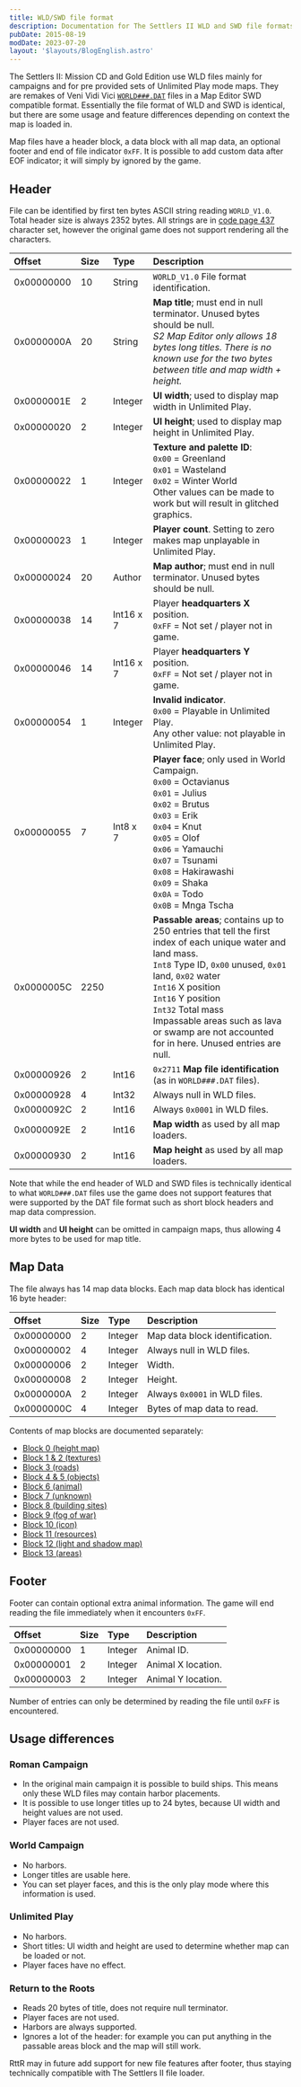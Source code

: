 ```yaml
---
title: WLD/SWD file format
description: Documentation for The Settlers II WLD and SWD file formats.
pubDate: 2015-08-19
modDate: 2023-07-20
layout: '$layouts/BlogEnglish.astro'
---
```


The Settlers II: Mission CD and Gold Edition use WLD files mainly for campaigns and for pre provided sets of Unlimited Play mode maps. They are remakes of Veni Vidi Vici [`WORLD###.DAT`](./WORLD.DAT) files in a Map Editor SWD compatible format. Essentially the file format of WLD and SWD is identical, but there are some usage and feature differences depending on context the map is loaded in.

Map files have a header block, a data block with all map data, an optional footer and end of file indicator `0xFF`. It is possible to add custom data after EOF indicator; it will simply by ignored by the game.

## Header

File can be identified by first ten bytes ASCII string reading `WORLD_V1.0`. Total header size is always 2352 bytes. All strings are in [code page 437](https://en.wikipedia.org/wiki/Code_page_437) character set, however the original game does not support rendering all the characters.

<div data-scrolling="inline">

| Offset     | Size | Type      | Description                                                                                                                                                                                                                                                                                                                                            |
| :--------- | :--- | :-------- | :----------------------------------------------------------------------------------------------------------------------------------------------------------------------------------------------------------------------------------------------------------------------------------------------------------------------------------------------------- |
| 0x00000000 | 10   | String    | `WORLD_V1.0` File format identification.                                                                                                                                                                                                                                                                                                               |
| 0x0000000A | 20   | String    | **Map title**; must end in null terminator. Unused bytes should be null.<br />_S2 Map Editor only allows 18 bytes long titles. There is no known use for the two bytes between title and map width + height._                                                                                                                                          |
| 0x0000001E | 2    | Integer   | **UI width**; used to display map width in Unlimited Play.                                                                                                                                                                                                                                                                                             |
| 0x00000020 | 2    | Integer   | **UI height**; used to display map height in Unlimited Play.                                                                                                                                                                                                                                                                                           |
| 0x00000022 | 1    | Integer   | **Texture and palette ID**:<br />`0x00` = Greenland<br />`0x01` = Wasteland<br />`0x02` = Winter World<br />Other values can be made to work but will result in glitched graphics.                                                                                                                                                                     |
| 0x00000023 | 1    | Integer   | **Player count**. Setting to zero makes map unplayable in Unlimited Play.                                                                                                                                                                                                                                                                              |
| 0x00000024 | 20   | Author    | **Map author**; must end in null terminator. Unused bytes should be null.                                                                                                                                                                                                                                                                              |
| 0x00000038 | 14   | Int16 x 7 | Player **headquarters X** position.<br />`0xFF` = Not set / player not in game.                                                                                                                                                                                                                                                                        |
| 0x00000046 | 14   | Int16 x 7 | Player **headquarters Y** position.<br />`0xFF` = Not set / player not in game.                                                                                                                                                                                                                                                                        |
| 0x00000054 | 1    | Integer   | **Invalid indicator**.<br />`0x00` = Playable in Unlimited Play.<br />Any other value: not playable in Unlimited Play.                                                                                                                                                                                                                                 |
| 0x00000055 | 7    | Int8 x 7  | **Player face**; only used in World Campaign.<br />`0x00` = Octavianus<br />`0x01` = Julius<br />`0x02` = Brutus<br />`0x03` = Erik<br />`0x04` = Knut<br />`0x05` = Olof<br />`0x06` = Yamauchi<br />`0x07` = Tsunami<br />`0x08` = Hakirawashi<br />`0x09` = Shaka<br />`0x0A` = Todo<br />`0x0B` = Mnga Tscha                                       |
| 0x0000005C | 2250 |           | **Passable areas**; contains up to 250 entries that tell the first index of each unique water and land mass.<br />`Int8` Type ID, `0x00` unused, `0x01` land, `0x02` water<br />`Int16` X position<br />`Int16` Y position<br />`Int32` Total mass<br />Impassable areas such as lava or swamp are not accounted for in here. Unused entries are null. |
| 0x00000926 | 2    | Int16     | `0x2711` **Map file identification** (as in `WORLD###.DAT` files).                                                                                                                                                                                                                                                                                     |
| 0x00000928 | 4    | Int32     | Always null in WLD files.                                                                                                                                                                                                                                                                                                                              |
| 0x0000092C | 2    | Int16     | Always `0x0001` in WLD files.                                                                                                                                                                                                                                                                                                                          |
| 0x0000092E | 2    | Int16     | **Map width** as used by all map loaders.                                                                                                                                                                                                                                                                                                              |
| 0x00000930 | 2    | Int16     | **Map height** as used by all map loaders.                                                                                                                                                                                                                                                                                                             |

</div>

Note that while the end header of WLD and SWD files is technically identical to what `WORLD###.DAT` files use the game does not support features that were supported by the DAT file format such as short block headers and map data compression.

**UI width** and **UI height** can be omitted in campaign maps, thus allowing 4 more bytes to be used for map title.

## Map Data

The file always has 14 map data blocks. Each map data block has identical 16 byte header:

<div data-scrolling="inline">

| Offset     | Size | Type    | Description                    |
| :--------- | :--- | :------ | :----------------------------- |
| 0x00000000 | 2    | Integer | Map data block identification. |
| 0x00000002 | 4    | Integer | Always null in WLD files.      |
| 0x00000006 | 2    | Integer | Width.                         |
| 0x00000008 | 2    | Integer | Height.                        |
| 0x0000000A | 2    | Integer | Always `0x0001` in WLD files.  |
| 0x0000000C | 4    | Integer | Bytes of map data to read.     |

</div>

Contents of map blocks are documented separately:

-   [Block 0 (height map)](./block-0)
-   [Block 1 & 2 (textures)](./block-1-and-2)
-   [Block 3 (roads)](./block-3)
-   [Block 4 & 5 (objects)](./block-4-and-5)
-   [Block 6 (animal)](./block-6)
-   [Block 7 (unknown)](./block-7)
-   [Block 8 (building sites)](./block-8)
-   [Block 9 (fog of war)](./block-9)
-   [Block 10 (icon)](./block-A)
-   [Block 11 (resources)](./block-B)
-   [Block 12 (light and shadow map)](./block-C)
-   [Block 13 (areas)](./block-D)

## Footer

Footer can contain optional extra animal information. The game will end reading the file immediately when it encounters `0xFF`.

<div data-scrolling="inline">

| Offset     | Size | Type    | Description        |
| :--------- | :--- | :------ | :----------------- |
| 0x00000000 | 1    | Integer | Animal ID.         |
| 0x00000001 | 2    | Integer | Animal X location. |
| 0x00000003 | 2    | Integer | Animal Y location. |

</div>

Number of entries can only be determined by reading the file until `0xFF` is encountered.

## Usage differences

### Roman Campaign

-   In the original main campaign it is possible to build ships. This means only these WLD files may contain harbor placements.
-   It is possible to use longer titles up to 24 bytes, because UI width and height values are not used.
-   Player faces are not used.

### World Campaign

-   No harbors.
-   Longer titles are usable here.
-   You can set player faces, and this is the only play mode where this information is used.

### Unlimited Play

-   No harbors.
-   Short titles: UI width and height are used to determine whether map can be loaded or not.
-   Player faces have no effect.

### Return to the Roots

-   Reads 20 bytes of title, does not require null terminator.
-   Player faces are not used.
-   Harbors are always supported.
-   Ignores a lot of the header: for example you can put anything in the passable areas block and the map will still work.

RttR may in future add support for new file features after footer, thus staying technically compatible with The Settlers II file loader.
